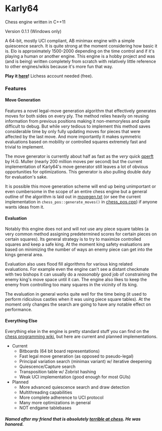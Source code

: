 # Karly64 
Chess engine written in C++11

Version 0.1.1 (Windows only)

A 64-bit, mostly UCI compliant, AB minimax engine with a simple quiescence search. It is quite strong at the moment considering how basic it is. Elo is approximately 1500-2000 depending on the time control and if it's playing a human or another engine. This engine is a hobby project and was (and is being) written completely from scratch with relatively little reference to other engines/wikis because it's more fun that way.

**Play it [here](https://lichess.org/@/karly64)!** Lichess account needed (free).

### Features

#### Move Generation
Features a novel legal-move generation algorithm that effectively generates moves for both sides on every ply. The method relies heavily on reusing information from previous positions making it non-memoryless and quite difficult to debug. But while *very* tedious to implement this method saves considerable time by only fully updating moves for pieces that were affected by the last move. And more importantly it makes symmetric evaluations based on mobility or controlled squares extremely fast and trivial to implement.

The move generator is currently about half as fast as the *very* quick [qperft](https://home.hccnet.nl/h.g.muller/perft.c) by H.G. Muller (nearly 200 million moves per second) but the current implementation of Karly64's move generator still leaves a lot of obvious opportunities for optimizations. This generator is also pulling double duty for evaluation's sake.

It is possible this move generation scheme will end up being unimportant or even cumbersome in the scope of an entire chess engine but a general outline of the algorithm is laid out in [movegen.txt](./movegen.txt) (or see the current implementation in `chess_pos::generate_moves()` in [chess_pos.cpp](./src/chess_pos.cpp)) if anyone wants ideas from it.

#### Evaluation
Notably this engine does not and will not use any piece square tables (a very common method assigning predetermined scores for certain pieces on certain squares). Its general strategy is to try to maximize controlled squares and keep a safe king. At the moment king safety evaluations are based on minimizing the number of ways an enemy piece can get into the kings general area.

Evaluation also uses flood fill algorithms for various king related evaluations. For example even the engine can't see a distant checkmate with two bishops it can usually do a *reasonably* good job of constraining the enemy king's move space until it can. The engine also likes to keep the enemy from controlling too many squares in the vicinity of its king. 

The evaluation in general works quite well for the time being (it used to perform ridiculous castles when it was using piece square tables). At the moment only changes the search are going to have any notable effect on performance.

#### Everything Else
Everything else in the engine is pretty standard stuff you can find on the [chess programming wiki](https://www.chessprogramming.org/Main_Page), but here are current and planned implementations.
  - Current
    - Bitboards (64 bit board representations)
    - Fast legal move generation (as opposed to pseudo-legal)
    - Principal variation search (minimax variant) w/ iterative deepening
    - Quiescence/Capture search
    - Transposition table w/ Zobrist hashing
    - Weak UCI implementation (good enough for most GUIs)
  - Planned
    - More advanced quiescence search and draw detection
    - Multithreading capabilities
    - More complete adherence to UCI protocol
    - Many more optimizations in general
    - NOT endgame tablebases
    
   
   
 ##### Named after my friend that is absolutely [terrible at chess](https://lichess.org/@/heatner). He was honored.
